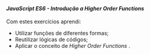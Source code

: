 #### _JavaScript ES6 - Introdução a Higher Order Functions_

Com estes exercícios aprendi:

-   Utilizar funções de diferentes formas;
-   Reutilizar lógicas de códigos;
-   Aplicar o conceito de  _Higher Order Functions_ .